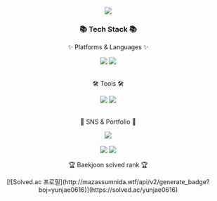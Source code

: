 <div align=center>
  <img src="https://capsule-render.vercel.app/api?type=waving&color=auto&height=200&section=header&text=Viva%20&fontSize=90" />
</div>

<div align=center>
	<h3>📚 Tech Stack 📚</h3>
	<p>✨ Platforms & Languages ✨</p>
</div>
<div align="center">
	<img src="https://img.shields.io/badge/Java-007396?style=flat&logo=Conda-Forge&logoColor=white" />
  <img src="https://img.shields.io/badge/Kotlin-7F52FF?style=flat&logo=Kotlin&logoColor=white" />
</div>
<br>
<div align=center>
	<p>🛠 Tools 🛠</p>
</div>
<div align=center>
	<img src="https://img.shields.io/badge/Android-3DDC84?style=flat&logo=Android&logoColor=white" />
	<img src="https://img.shields.io/badge/GitHub-181717?style=flat&logo=GitHub&logoColor=white" />
</div>
<br>
<div align=center>
	<p>🎨 SNS & Portfolio 🎨</p>
</div>
<div align=center>
	<a href="https://yunjaem06.tistory.com">
		<img src="https://img.shields.io/badge/Blog-FF9800?style=flat&logo=Blogger&logoColor=white" />
	</a>
	<br>
</div>
<div align=center>
	<br>
<img src="https://github-readme-stats.vercel.app/api/top-langs/?username=YunJaem06&layout=compact">
<img src="https://github-readme-stats.vercel.app/api?username=YunJaem06&show_icons=true">
<br>
	
<p>🏆 Baekjoon solved rank 🏆</p>
[![Solved.ac 프로필](http://mazassumnida.wtf/api/v2/generate_badge?boj=yunjae0616)](https://solved.ac/yunjae0616)
</div>
